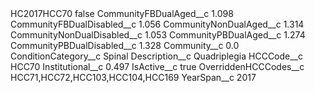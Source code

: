 <?xml version="1.0" encoding="UTF-8"?>
<CustomMetadata xmlns="http://soap.sforce.com/2006/04/metadata" xmlns:xsi="http://www.w3.org/2001/XMLSchema-instance" xmlns:xsd="http://www.w3.org/2001/XMLSchema">
    <label>HC2017HCC70</label>
    <protected>false</protected>
    <values>
        <field>CommunityFBDualAged__c</field>
        <value xsi:type="xsd:double">1.098</value>
    </values>
    <values>
        <field>CommunityFBDualDisabled__c</field>
        <value xsi:type="xsd:double">1.056</value>
    </values>
    <values>
        <field>CommunityNonDualAged__c</field>
        <value xsi:type="xsd:double">1.314</value>
    </values>
    <values>
        <field>CommunityNonDualDisabled__c</field>
        <value xsi:type="xsd:double">1.053</value>
    </values>
    <values>
        <field>CommunityPBDualAged__c</field>
        <value xsi:type="xsd:double">1.274</value>
    </values>
    <values>
        <field>CommunityPBDualDisabled__c</field>
        <value xsi:type="xsd:double">1.328</value>
    </values>
    <values>
        <field>Community__c</field>
        <value xsi:type="xsd:double">0.0</value>
    </values>
    <values>
        <field>ConditionCategory__c</field>
        <value xsi:type="xsd:string">Spinal</value>
    </values>
    <values>
        <field>Description__c</field>
        <value xsi:type="xsd:string">Quadriplegia</value>
    </values>
    <values>
        <field>HCCCode__c</field>
        <value xsi:type="xsd:string">HCC70</value>
    </values>
    <values>
        <field>Institutional__c</field>
        <value xsi:type="xsd:double">0.497</value>
    </values>
    <values>
        <field>IsActive__c</field>
        <value xsi:type="xsd:boolean">true</value>
    </values>
    <values>
        <field>OverriddenHCCCodes__c</field>
        <value xsi:type="xsd:string">HCC71,HCC72,HCC103,HCC104,HCC169</value>
    </values>
    <values>
        <field>YearSpan__c</field>
        <value xsi:type="xsd:string">2017</value>
    </values>
</CustomMetadata>

